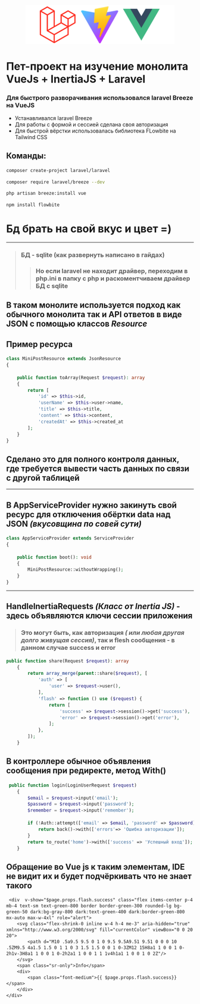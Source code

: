 <p align="center"><a href="https://laravel.com" target="_blank"><img src="readme.png" width="400" alt="Laravel Logo"></a></p>

<h1>Пет-проект на изучение монолита VueJs + InertiaJS + Laravel </h1>

### Для быстрого разворачивания использовался laravel Breeze  на VueJS

- Устанавливался laravel Breeze
- Для работы с формой и сессией сделана своя авторизация
- Для быстрой вёрстки использовалась библиотека FLowbite на Tailwind CSS 

## Команды:

```bash
composer create-project laravel/laravel
```

```bash
composer require laravel/breeze --dev
```

```bash
php artisan breeze:install vue
```

```bash
npm install flowbite
```


# Бд брать на свой вкус и цвет =)

---

>### БД - sqlite (как развернуть написано в гайдах)
>>### Но если laravel не находит драйвер, переходим в php.ini в папку с php и раскоментчиваем драйвер БД с sqlite


## В таком монолите используется подход как обычного монолита так и API ответов в виде JSON с помощью классов ___Resource___

## Пример ресурса

```php
class MiniPostResource extends JsonResource
{
  
    public function toArray(Request $request): array
    {
        return [
            'id' => $this->id,
            'userName' => $this->user->name,
            'title' => $this->title,
            'content' => $this->content,
            'createdAt' => $this->created_at
        ];
    }
}
```
## Сделано это для полного контроля данных, где требуется вывести часть данных по связи с другой таблицей
___
## В AppServiceProvider нужно закинуть свой ресурс для отключения обёртки data над JSON ___(вкусовщина по совей сути)___

```php
class AppServiceProvider extends ServiceProvider
{
  
    public function boot(): void
    {
        MiniPostResource::withoutWrapping();
    }
}
```

---

## HandleInertiaRequests ___(Класс от Inertia JS)___ - здесь объявляются ключи сессии приложения

>### Это могут быть, как авторизация ___( или любая другая долго живущая сессия)___, так и flesh сообщения - в данном случае success и error

```php
public function share(Request $request): array
    {
        return array_merge(parent::share($request), [
            'auth' => [
                'user' => $request->user(),
            ],
            'flash' => function () use ($request) {
                return [
                    'success' => $request->session()->get('success'),
                    'error' => $request->session()->get('error'),
                ];
            },
        ]);
    }
```

## В контроллере обычное объявления сообщения при редиректе, метод With()

```php
 public function login(LoginUserRequest $request)
    {
        $email = $request->input('email');
        $password = $request->input('password');
        $remember = $request->input('remember');

        if (!Auth::attempt(['email' => $email, 'password' => $password], $remember)) {
            return back()->with(['errors'=> 'Ошибка авторизации']);
        }
        return to_route('home')->with(['success' => 'Успешный вход']);
    }
```
## Обращение во Vue js к таким элементам, IDE не видит их и будет подчёркивать что не знает такого
```vue
 <div  v-show="$page.props.flash.success" class="flex items-center p-4 mb-4 text-sm text-green-800 border border-green-300 rounded-lg bg-green-50 dark:bg-gray-800 dark:text-green-400 dark:border-green-800  mx-auto max-w-4xl" role="alert">
    <svg class="flex-shrink-0 inline w-4 h-4 me-3" aria-hidden="true" xmlns="http://www.w3.org/2000/svg" fill="currentColor" viewBox="0 0 20 20">
        <path d="M10 .5a9.5 9.5 0 1 0 9.5 9.5A9.51 9.51 0 0 0 10 .5ZM9.5 4a1.5 1.5 0 1 1 0 3 1.5 1.5 0 0 1 0-3ZM12 15H8a1 1 0 0 1 0-2h1v-3H8a1 1 0 0 1 0-2h2a1 1 0 0 1 1 1v4h1a1 1 0 0 1 0 2Z"/>
    </svg>
    <span class="sr-only">Info</span>
    <div>
        <span class="font-medium">{{ $page.props.flash.success}}</span>
    </div>
</div>
```




